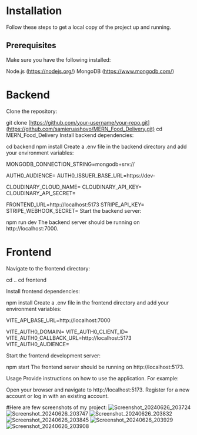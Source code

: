 
# Installation
Follow these steps to get a local copy of the project up and running.

## Prerequisites
Make sure you have the following installed:

Node.js (https://nodejs.org/)
MongoDB (https://www.mongodb.com/)

# Backend
Clone the repository:

git clone [https://github.com/your-username/your-repo.git](https://github.com/samieruashovo/MERN_Food_Delivery.git)
cd MERN_Food_Delivery
Install backend dependencies:

cd backend
npm install
Create a .env file in the backend directory and add your environment variables:

MONGODB_CONNECTION_STRING=mongodb+srv://


AUTH0_AUDIENCE=
AUTH0_ISSUER_BASE_URL=https://dev-


CLOUDINARY_CLOUD_NAME=
CLOUDINARY_API_KEY=
CLOUDINARY_API_SECRET=

FRONTEND_URL=http://localhost:5173
STRIPE_API_KEY=
STRIPE_WEBHOOK_SECRET=
Start the backend server:

npm run dev
The backend server should be running on http://localhost:7000.

# Frontend
Navigate to the frontend directory:


cd ..
cd frontend

Install frontend dependencies:

npm install
Create a .env file in the frontend directory and add your environment variables:

VITE_API_BASE_URL=http://localhost:7000

VITE_AUTH0_DOMAIN=
VITE_AUTH0_CLIENT_ID=
VITE_AUTH0_CALLBACK_URL=http://localhost:5173
VITE_AUTH0_AUDIENCE=

Start the frontend development server:


npm start
The frontend server should be running on http://localhost:5173.

Usage
Provide instructions on how to use the application. For example:

Open your browser and navigate to http://localhost:5173.
Register for a new account or log in with an existing account.

#Here are few screenshots of my project:
![Screenshot_20240626_203724](https://github.com/samieruashovo/MERN_Food_Delivery/assets/84716783/ef7848fe-9e17-4fcf-8fd5-02c290a3f934)
![Screenshot_20240626_203747](https://github.com/samieruashovo/MERN_Food_Delivery/assets/84716783/c1bde32b-024c-4396-adc9-d56908cd2953)
![Screenshot_20240626_203832](https://github.com/samieruashovo/MERN_Food_Delivery/assets/84716783/80499452-a838-4786-9a11-fe73de5763ed)
![Screenshot_20240626_203845](https://github.com/samieruashovo/MERN_Food_Delivery/assets/84716783/5e6316b3-972e-4fce-bae9-47ffe963e128)
![Screenshot_20240626_203929](https://github.com/samieruashovo/MERN_Food_Delivery/assets/84716783/54ea917a-2e34-4e8b-8b6d-77338dece343)
![Screenshot_20240626_203908](https://github.com/samieruashovo/MERN_Food_Delivery/assets/84716783/94de8659-f2a1-426d-aae0-0676f73d154d)
